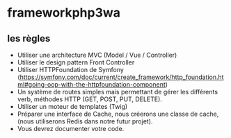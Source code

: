 # frameworkphp3wa

## les règles
* Utiliser une architecture MVC (Model / Vue / Controller)
* Utiliser le design pattern Front Controller
* Utiliser HTTPFoundation de Symfony (https://symfony.com/doc/current/create_framework/http_foundation.html#going-oop-with-the-httpfoundation-component)
* Un système de routes simples mais permettant de gérer les différents verb, méthodes HTTP (GET, POST, PUT, DELETE). 
* Utiliser un moteur de templates (Twig)
* Préparer une interface de Cache, nous créerons une classe de cache, (nous utiliserons Redis dans notre futur projet).
* Vous devrez documenter votre code.
